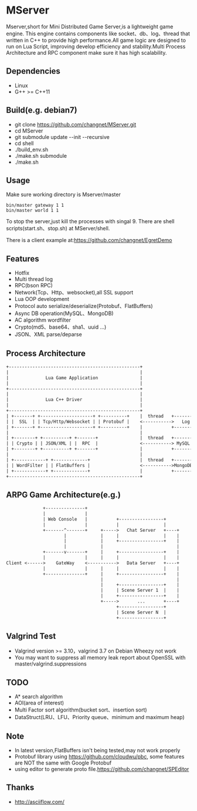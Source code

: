 # MServer

Mserver,short for Mini Distributed Game Server,is a lightweight game engine. 
This engine contains components like socket、db、log、thread that written in C++ 
to provide high performance.All game logic are designed to run on Lua Script,
improving develop efficiency and stability.Multi Process Architecture and RPC
component make sure it has high scalability.


## Dependencies
* Linux
* G++ >= C++11

## Build(e.g. debian7)

* git clone https://github.com/changnet/MServer.git
* cd MServer
* git submodule update --init --recursive
* cd shell
* ./build_env.sh
* ./make.sh submodule
* ./make.sh

## Usage

Make sure working directory is Mserver/master
```shell
bin/master gateway 1 1
bin/master world 1 1
```
To stop the server,just kill the processes with singal 9.
There are shell scripts(start.sh、stop.sh) at MServer/shell.

There is a client example at:https://github.com/changnet/EgretDemo

## Features

 * Hotfix
 * Multi thread log
 * RPC(bson RPC)
 * Network(Tcp、Http、websocket),all SSL support
 * Lua OOP development
 * Protocol auto serialize/deserialize(Protobuf、FlatBuffers)
 * Async DB operation(MySQL、MongoDB)
 * AC algorithm wordfilter
 * Crypto(md5、base64、sha1、uuid ...)
 * JSON、XML parse/deparse

## Process Architecture

```txt
+--------------------------------------------------+
|                                                  |
|              Lua Game Application                |
|                                                  |
+--------------------------------------------------+
|                                                  |
|              Lua C++ Driver                      |
|                                                  |
+--------------------------------------------------+
| +-------+ +--------------------+ +----------+    |  thread   +---------+      +---------+
| |  SSL  | | Tcp/Http/Websocket | | Protobuf |    <----------->   Log   +------>  Files  |
| +-------+ +--------------------+ +----------+    |           +---------+      +---------+
|                                                  |
| +--------+ +----------+ +-------+                |  thread   +---------+      +---------+
| | Crypto | | JSON/XML | |  RPC  |                <-----------> MySQL   +------>MySQL DB |
| +--------+ +----------+ +-------+                |           +---------+      +---------+
|                                                  |
| +------------+ +-------------+                   |  thread   +---------+      +---------+
| | WordFilter | | FlatBuffers |                   <----------->MongoDB  +------>   DB    |
| +------------+ +-------------+                   |           +---------+      +---------+
+--------------------------------------------------+
```

## ARPG Game Architecture(e.g.)

```txt
              +---------------+
              |               |
              | Web Console   |           +-----------------+
              |               |           |                 |
              +-------^-------+     +----->   Chat Server   +----+
                      |             |     |                 |    |
                      |             |     +-----------------+    |
                      |             |                            |
              +-------v-------+     |     +-----------------+    |
              |               |     |     |                 |    |
Client <------>    GateWay    <----------->   Data Server   +----+
              |               |     |     |                 |    |
              +---------------+     |     +-----------------+    |
                                    |                            |
                                    |     +-----------------+    |
                                    |     | Scene Server 1  |    |
                                    |     +-----------------+    |
                                    +----->       ...       +----+
                                          +-----------------+
                                          | Scene Server N  |
                                          +-----------------+

```

## Valgrind Test

* Valgrind version >= 3.10，valgrind 3.7 on Debian Wheezy not work
* You may want to suppress all memory leak report about OpenSSL with master/valgrind.suppressions

## TODO

* A* search algorithm
* AOI(area of interest)
* Multi Factor sort algorithm(bucket sort、insertion sort)
* DataStruct(LRU、LFU、Priority queue、minimum and maximum heap)

## Note

* In latest version,FlatBuffers isn't being tested,may not work properly
* Protobuf library using https://github.com/cloudwu/pbc, some features are NOT the same with Google Protobuf
* using editor to generate proto file.https://github.com/changnet/SPEditor

## Thanks

- http://asciiflow.com/

